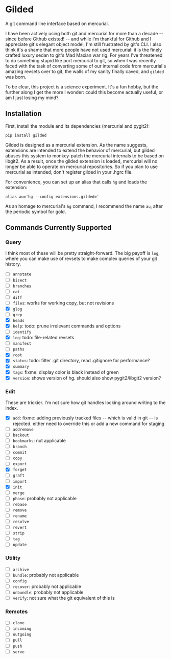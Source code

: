 # Gilded

A git command line interface based on mercurial.

I have been actively using both git and mercurial for more than a decade -- since before Github existed! -- and while I'm thankful for Github and I appreciate git's elegant object model, I'm still frustrated by git's CLI.  I also think it's a shame that more people have not used mercurial: it is the finely crafted luxury sedan to git's Mad Maxian war rig. For years I've threatened to do something stupid like port mercurial to git, so when I was recently faced with the task of converting some of our internal code from mercurial's amazing revsets over to git, the walls of my sanity finally caved, and `gilded` was born.

To be clear, this project is a science experiment. It's a fun hobby, but the further along I get the more I wonder: could this become actually useful, or am I just losing my mind?

## Installation

First, install the module and its dependencies (mercurial and pygit2):

```
pip install gilded
```

Gilded is designed as a mercurial extension.  As the name suggests, extensions are intended to extend the behavior of mercurial, but gilded abuses this system to monkey-patch the mercurial internals to be based on libgit2. As a result, once the gilded extension is loaded, mercurial will no longer be able to operate on mercurial repositories. So if you plan to use mercurial as intended, don't register gilded in your .hgrc file.

For convenience, you can set up an alias that calls `hg` and loads the extension:

```
alias au='hg --config extensions.gilded='
``` 

As an homage to mercurial's `hg` command, I recommend the name `au`, after the periodic symbol for gold.

## Commands Currently Supported

### Query

I think most of these will be pretty straight-forward. The big payoff is `log`, where you can make use of revsets to make complex queries of your git history.
 
- [ ] `annotate`
- [ ] `bisect`
- [ ] `branches`
- [ ] `cat`
- [ ] `diff`
- [ ] `files`: works for working copy, but not revisions
- [x] `glog`
- [ ] `grep`
- [x] `heads`
- [x] `help`: todo: prune irrelevant commands and options
- [ ] `identify`
- [x] `log`: todo: file-related revsets
- [ ] `manifest`
- [ ] `paths`
- [x] `root`
- [x] `status`: todo: filter .git directory, read .gitignore for performance?
- [x] `summary`
- [x] `tags`: fixme: display color is black instead of green
- [x] `version`: shows version of hg.  should also show pygit2/libgit2 version?

### Edit
These are trickier.  I'm not sure how git handles locking around writing to the index. 

- [x] `add`: fixme: adding previously tracked files -- which is valid in git -- is rejected.  either need to override this or add a new  command for staging
- [ ] `addremove`
- [ ] `backout`
- [ ] `bookmarks`: not applicable
- [ ] `branch`
- [ ] `commit`
- [ ] `copy`
- [ ] `export`
- [x] `forget`
- [ ] `graft`
- [ ] `import`
- [x] `init`
- [ ] `merge`
- [ ] `phase`: probably not applicable
- [ ] `rebase`
- [ ] `remove`
- [ ] `rename`
- [ ] `resolve`
- [ ] `revert`
- [ ] `strip`
- [ ] `tag`
- [ ] `update`

### Utility

- [ ] `archive`
- [ ] `bundle`: probably not applicable
- [ ] `config`
- [ ] `recover`: probably not applicable
- [ ] `unbundle`: probably not applicable
- [ ] `verify`: not sure what the git equivalent of this is

### Remotes

- [ ] `clone`
- [ ] `incoming`
- [ ] `outgoing`
- [ ] `pull`
- [ ] `push`
- [ ] `serve`
